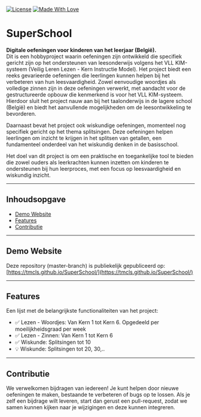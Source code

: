 [![License](https://img.shields.io/github/license/tmcls/SuperSchool)](https://github.com/tmcls/SuperSchool)
[![Made With Love](https://img.shields.io/badge/Made%20With-Love-orange.svg)](https://github.com/tmcls/SuperSchool)

# SuperSchool

**Digitale oefeningen voor kinderen van het leerjaar (België).**  
Dit is een  hobbyproject waarin oefeningen zijn ontwikkeld die specifiek gericht zijn op het ondersteunen van leesonderwijs volgens het VLL KIM-systeem (Veilig Leren Lezen - Kern Instructie Model). Het project biedt een reeks gevarieerde oefeningen die leerlingen kunnen helpen bij het verbeteren van hun leesvaardigheid. Zowel eenvoudige woordjes als volledige zinnen zijn in deze oefeningen verwerkt, met aandacht voor de gestructureerde opbouw die kenmerkend is voor het VLL KIM-systeem. Hierdoor sluit het project nauw aan bij het taalonderwijs in de lagere school (België) en biedt het aanvullende mogelijkheden om de leesontwikkeling te bevorderen.

Daarnaast bevat het project ook wiskundige oefeningen, momenteel nog specifiek gericht op het thema splitsingen. Deze oefeningen helpen leerlingen om inzicht te krijgen in het splitsen van getallen, een fundamenteel onderdeel van het wiskundig denken in de basisschool. 

Het doel van dit project is om een praktische en toegankelijke tool te bieden die zowel ouders als leerkrachten kunnen inzetten om kinderen te ondersteunen bij hun leerproces, met een focus op leesvaardigheid en wiskundig inzicht.

---

## Inhoudsopgave

- [Demo Website](#demo)
- [Features](#features)
- [Contributie](#contributie)

---

## Demo Website

Deze repository (master-branch) is publiekelijk gepubliceerd op: [https://tmcls.github.io/SuperSchool/](https://tmcls.github.io/SuperSchool/)

---

## Features

Een lijst met de belangrijkste functionaliteiten van het project:

- ✅ Lezen - Woordjes: Van Kern 1 tot Kern 6. Opgedeeld per moeilijkheidsgraad per week
- ✅ Lezen - Zinnen: Van Kern 1 tot Kern 6
- ✅ Wiskunde: Splitsingen tot 10
- 💡 Wiskunde: Splitsingen tot 20, 30,..

---

## Contributie

We verwelkomen bijdragen van iedereen! Je kunt helpen door nieuwe oefeningen te maken, bestaande te verbeteren of bugs op te lossen. Als je zelf een bijdrage wilt leveren, start dan gerust een pull-request, zodat we samen kunnen kijken naar je wijzigingen en deze kunnen integreren.
